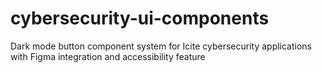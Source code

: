 # cybersecurity-ui-components
Dark mode button component system for Icite cybersecurity applications with Figma integration and accessibility feature
